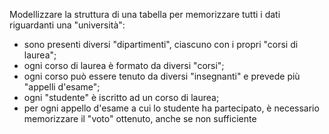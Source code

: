 Modellizzare la struttura di una tabella per memorizzare tutti i dati riguardanti una "università":

- sono presenti diversi "dipartimenti", ciascuno con i propri "corsi di laurea";
- ogni corso di laurea è formato da diversi "corsi";
- ogni corso può essere tenuto da diversi "insegnanti" e prevede più "appelli d'esame";
- ogni "studente" è iscritto ad un corso di laurea;
- per ogni appello d'esame a cui lo studente ha partecipato, è necessario memorizzare il "voto" ottenuto, anche se non sufficiente

